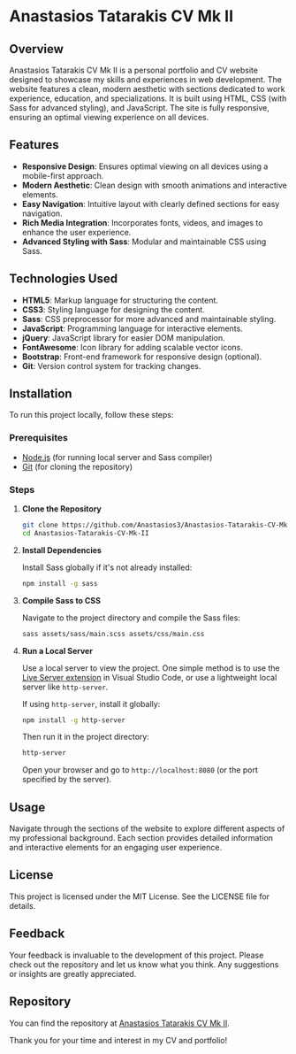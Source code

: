 # Anastasios Tatarakis CV Mk II

## Overview

Anastasios Tatarakis CV Mk II is a personal portfolio and CV website designed to showcase my skills and experiences in web development. The website features a clean, modern aesthetic with sections dedicated to work experience, education, and specializations. It is built using HTML, CSS (with Sass for advanced styling), and JavaScript. The site is fully responsive, ensuring an optimal viewing experience on all devices.

## Features

- **Responsive Design**: Ensures optimal viewing on all devices using a mobile-first approach.
- **Modern Aesthetic**: Clean design with smooth animations and interactive elements.
- **Easy Navigation**: Intuitive layout with clearly defined sections for easy navigation.
- **Rich Media Integration**: Incorporates fonts, videos, and images to enhance the user experience.
- **Advanced Styling with Sass**: Modular and maintainable CSS using Sass.

## Technologies Used

- **HTML5**: Markup language for structuring the content.
- **CSS3**: Styling language for designing the content.
- **Sass**: CSS preprocessor for more advanced and maintainable styling.
- **JavaScript**: Programming language for interactive elements.
- **jQuery**: JavaScript library for easier DOM manipulation.
- **FontAwesome**: Icon library for adding scalable vector icons.
- **Bootstrap**: Front-end framework for responsive design (optional).
- **Git**: Version control system for tracking changes.

## Installation

To run this project locally, follow these steps:

### Prerequisites

- [Node.js](https://nodejs.org/) (for running local server and Sass compiler)
- [Git](https://git-scm.com/) (for cloning the repository)

### Steps

1. **Clone the Repository**

   ```bash
   git clone https://github.com/Anastasios3/Anastasios-Tatarakis-CV-Mk-II.git
   cd Anastasios-Tatarakis-CV-Mk-II
   ```

2. **Install Dependencies**

   Install Sass globally if it's not already installed:

   ```bash
   npm install -g sass
   ```

3. **Compile Sass to CSS**

   Navigate to the project directory and compile the Sass files:

   ```bash
   sass assets/sass/main.scss assets/css/main.css
   ```

4. **Run a Local Server**

   Use a local server to view the project. One simple method is to use the [Live Server extension](https://marketplace.visualstudio.com/items?itemName=ritwickdey.LiveServer) in Visual Studio Code, or use a lightweight local server like `http-server`.

   If using `http-server`, install it globally:

   ```bash
   npm install -g http-server
   ```

   Then run it in the project directory:

   ```bash
   http-server
   ```

   Open your browser and go to `http://localhost:8080` (or the port specified by the server).

## Usage

Navigate through the sections of the website to explore different aspects of my professional background. Each section provides detailed information and interactive elements for an engaging user experience.

## License

This project is licensed under the MIT License. See the LICENSE file for details.

## Feedback

Your feedback is invaluable to the development of this project. Please check out the repository and let us know what you think. Any suggestions or insights are greatly appreciated.

## Repository

You can find the repository at [Anastasios Tatarakis CV Mk II](https://github.com/Anastasios3/Anastasios-Tatarakis-CV-Mk-II).

Thank you for your time and interest in my CV and portfolio!
